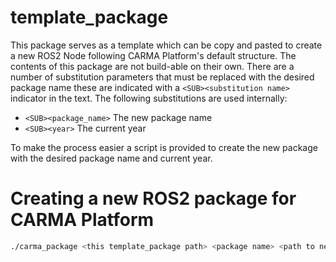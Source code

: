 # template_package

This package serves as a template which can be copy and pasted to create a new ROS2 Node following CARMA Platform's default structure.
The contents of this package are not build-able on their own. There are a number of substitution parameters that must be replaced with the desired package name these are indicated with a ```<SUB><substitution name>``` indicator in the text. The following substitutions are used internally:
- ```<SUB><package_name>``` The new package name
- ```<SUB><year>``` The current year

To make the process easier a script is provided to create the new package with the desired package name and current year. 

# Creating a new ROS2 package for CARMA Platform

```bash
./carma_package <this template_package path> <package name> <path to new package parent folder>
```
